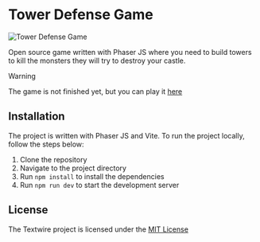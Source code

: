 # Tower Defense Game

![Tower Defense Game](./public/assets/logo.png)

Open source game written with Phaser JS where you need to build towers to kill the monsters they will try to destroy your castle.

> [!WARNING]
> The game is not finished yet, but you can play it [here](https://serhiichogames.github.io/tower-defense/)

## Installation

The project is written with Phaser JS and Vite. To run the project locally, follow the steps below:

1. Clone the repository
1. Navigate to the project directory
1. Run `npm install` to install the dependencies
1. Run `npm run dev` to start the development server

## License

The Textwire project is licensed under the [MIT License](https://github.com/SerhiiChoGames/tower-defense/blob/master/LICENSE)
